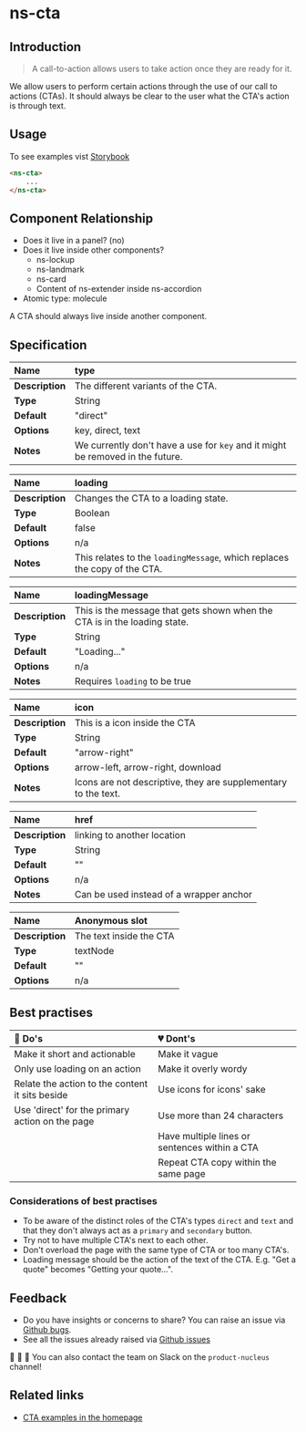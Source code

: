 # ns-cta

## Introduction

> A call-to-action allows users to take action once they are ready for it.

We allow users to perform certain actions through the use of our call to actions \(CTAs\). It should always be clear to the user what the CTA's action is through text.

## Usage

To see examples vist [Storybook](https://nucleus.bgdigital.xyz/demo/index.html?path=/story/ns-cta--direct-link)

```html
<ns-cta>
    ...
</ns-cta>
```

## Component Relationship

* Does it live in a panel? \(no\)
* Does it live inside other components?
  * ns-lockup
  * ns-landmark
  * ns-card
  * Content of ns-extender inside ns-accordion
* Atomic type: molecule

A CTA should always live inside another component.

## Specification

| **Name** | type |
| :--- | :--- |
| **Description** | The different variants of the CTA. |
| **Type** | String |
| **Default** | "direct" |
| **Options** | key, direct, text |
| **Notes** | We currently don't have a use for `key` and it might be removed in the future. |

| **Name** | loading |
| :--- | :--- |
| **Description** | Changes the CTA to a loading state. |
| **Type** | Boolean |
| **Default** | false |
| **Options** | n/a |
| **Notes** | This relates to the `loadingMessage`, which replaces the copy of the CTA. |

| **Name** | loadingMessage |
| :--- | :--- |
| **Description** | This is the message that gets shown when the CTA is in the loading state. |
| **Type** | String |
| **Default** | "Loading..." |
| **Options** | n/a |
| **Notes** | Requires `loading` to be true |

| **Name** | icon |
| :--- | :--- |
| **Description** | This is a icon inside the CTA |
| **Type** | String |
| **Default** | "arrow-right" |
| **Options** | arrow-left, arrow-right, download |
| **Notes** | Icons are not descriptive, they are supplementary to the text. |

| **Name** | href |
| :--- | :--- |
| **Description** | linking to another location |
| **Type** | String |
| **Default** | "" |
| **Options** | n/a |
| **Notes** | Can be used instead of a wrapper anchor |

| **Name** | Anonymous slot |
| :--- | :--- |
| **Description** | The text inside the CTA |
| **Type** | textNode |
| **Default** | "" |
| **Options** | n/a |

## Best practises

| 💚 Do's | 💔 Dont's |
| :--- | :--- |
| Make it short and actionable | Make it vague |
| Only use loading on an action | Make it overly wordy |
| Relate the action to the content it sits beside | Use icons for icons' sake |
| Use 'direct' for the primary action on the page | Use more than 24 characters |
| | Have multiple lines or sentences within a CTA |
| | Repeat CTA copy within the same page |

### Considerations of best practises

* To be aware of the distinct roles of the CTA's types `direct` and `text` and that they don't always act as a `primary` and `secondary` button.
* Try not to have multiple CTA's next to each other.
* Don't overload the page with the same type of CTA or too many CTA's.
* Loading message should be the action of the text of the CTA. E.g. "Get a quote" becomes "Getting your quote…".

## Feedback

* Do you have insights or concerns to share? You can raise an issue via [Github bugs](https://github.com/ConnectedHomes/nucleus/issues/new?assignees=&labels=Bug&template=a--bug-report.md&title=[bug]%20ns-cta).
* See all the issues already raised via [Github issues](https://github.com/connectedHomes/nucleus/issues?utf8=%E2%9C%93&q=is%3Aopen+is%3Aissue+label%3ABug+ns-cta)

💩 🎉 🦄 You can also contact the team on Slack on the `product-nucleus` channel!

## Related links

* [CTA examples in the homepage](https://nucleus.bgdigital.xyz/demo/index.html?path=/story/playground-homepage--2019-01)
